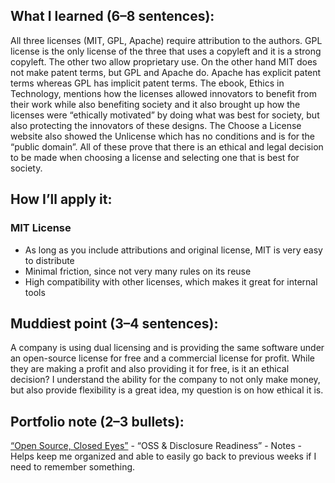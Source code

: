 ## What I learned (6–8 sentences): 
All three licenses (MIT, GPL, Apache) require attribution to the authors. GPL license is the only license of the three that uses a copyleft and it is a strong copyleft. The other two allow proprietary use. On the other hand MIT does not make patent terms, but GPL and Apache do. Apache has explicit patent terms whereas GPL has implicit patent terms. The ebook, Ethics in Technology, mentions how the licenses allowed innovators to benefit from their work while also benefiting society and it also brought up how the licenses were “ethically motivated” by doing what was best for society, but also protecting the innovators of these designs. The Choose a License website also showed the Unlicense which has no conditions and is for the “public domain”. All of these prove that there is an ethical and legal decision to be made when choosing a license and selecting one that is best for society. 

## How I’ll apply it: 
### MIT License
- As long as you include attributions and original license, MIT is very easy to distribute
- Minimal friction, since not very many rules on its reuse
- High compatibility with other licenses, which makes it great for internal tools 

## Muddiest point (3–4 sentences): 
A company is using dual licensing and is providing the same software under an open-source license for free and a commercial license for profit. While they are making a profit and also providing it for free, is it an ethical decision? I understand the ability for the company to not only make money, but also provide flexibility is a great idea, my question is on how ethical it is. 

## Portfolio note (2–3 bullets): 
[“Open Source, Closed Eyes”](https://github.com/Druma23/Cyber-Ethics-Portfolio/blob/main/Week%203/CYBR2100_CaseBrief_W03_%5BDrumAlexandra%5D.md) -
“OSS & Disclosure Readiness” - 
Notes - Helps keep me organized and able to easily go back to previous weeks if I need to remember something.

